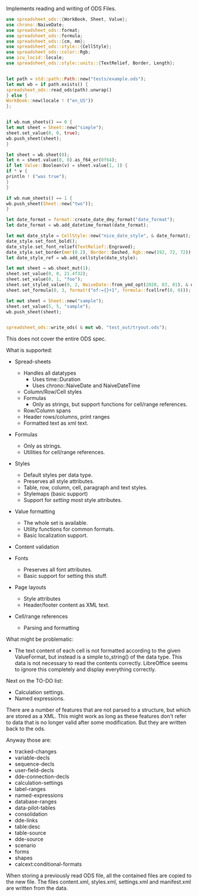 Implements reading and writing of ODS Files.

```rust
use spreadsheet_ods::{WorkBook, Sheet, Value};
use chrono::NaiveDate;
use spreadsheet_ods::format;
use spreadsheet_ods::formula;
use spreadsheet_ods::{cm, mm};
use spreadsheet_ods::style::{CellStyle};
use spreadsheet_ods::color::Rgb;
use icu_locid::locale;
use spreadsheet_ods::style::units::{TextRelief, Border, Length};


let path = std::path::Path::new("tests/example.ods");
let mut wb = if path.exists() {
spreadsheet_ods::read_ods(path).unwrap()
} else {
WorkBook::new(locale ! ("en_US"))
};


if wb.num_sheets() == 0 {
let mut sheet = Sheet::new("simple");
sheet.set_value(0, 0, true);
wb.push_sheet(sheet);
}

let sheet = wb.sheet(0);
let n = sheet.value(0, 0).as_f64_or(0f64);
if let Value::Boolean(v) = sheet.value(1, 1) {
if * v {
println ! ("was true");
}
}

if wb.num_sheets() == 1 {
wb.push_sheet(Sheet::new("two"));
}

let date_format = format::create_date_dmy_format("date_format");
let date_format = wb.add_datetime_format(date_format);

let mut date_style = CellStyle::new("nice_date_style", & date_format);
date_style.set_font_bold();
date_style.set_font_relief(TextRelief::Engraved);
date_style.set_border(mm!(0.2), Border::Dashed, Rgb::new(192, 72, 72));
let date_style_ref = wb.add_cellstyle(date_style);

let mut sheet = wb.sheet_mut(1);
sheet.set_value(0, 0, 21.4f32);
sheet.set_value(0, 1, "foo");
sheet.set_styled_value(0, 2, NaiveDate::from_ymd_opt(2020, 03, 01), & date_style_ref);
sheet.set_formula(0, 3, format!("of:={}+1", formula::fcellref(0, 0)));

let mut sheet = Sheet::new("sample");
sheet.set_value(5, 5, "sample");
wb.push_sheet(sheet);


spreadsheet_ods::write_ods( & mut wb, "test_out/tryout.ods");

```

This does not cover the entire ODS spec.

What is supported:

* Spread-sheets
    * Handles all datatypes
        * Uses time::Duration
        * Uses chrono::NaiveDate and NaiveDateTime
    * Column/Row/Cell styles
    * Formulas
        * Only as strings, but support functions for cell/range references.
    * Row/Column spans
    * Header rows/columns, print ranges
    * Formatted text as xml text.

* Formulas
    * Only as strings.
    * Utilities for cell/range references.

* Styles
    * Default styles per data type.
    * Preserves all style attributes.
    * Table, row, column, cell, paragraph and text styles.
    * Stylemaps (basic support)
    * Support for *setting* most style attributes.

* Value formatting
    * The whole set is available.
    * Utility functions for common formats.
    * Basic localization support.

* Content validation

* Fonts
    * Preserves all font attributes.
    * Basic support for setting this stuff.

* Page layouts
    * Style attributes
    * Header/footer content as XML text.

* Cell/range references
    * Parsing and formatting

What might be problematic:

* The text content of each cell is not formatted according to the given
  ValueFormat,
  but instead is a simple to_string() of the data type. This data is not
  necessary
  to read the contents correctly. LibreOffice seems to ignore this completely
  and display everything correctly.

Next on the TO-DO list:

* Calculation settings.
* Named expressions.

There are a number of features that are not parsed to a structure,
but which are stored as a XML. This might work as long as
these features don't refer to data that is no longer valid after
some modification. But they are written back to the ods.

Anyway those are:

* tracked-changes
* variable-decls
* sequence-decls
* user-field-decls
* dde-connection-decls
* calculation-settings
* label-ranges
* named-expressions
* database-ranges
* data-pilot-tables
* consolidation
* dde-links
* table:desc
* table-source
* dde-source
* scenario
* forms
* shapes
* calcext:conditional-formats

When storing a previously read ODS file, all the contained files
are copied to the new file. The files content.xml, styles.xml,
settings.xml and manifest.xml are written from the data.

